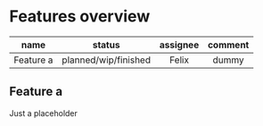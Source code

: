 # Features overview

| name           | status                | assignee | comment |
| :------------: | :-------------------: | :------: | :-----: |
| Feature a      | planned/wip/finished  | Felix    | dummy   |

## Feature a
Just a placeholder
